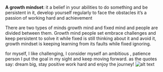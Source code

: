 **A growth mindset**: it a belief in your abilities to do something and be persistent in it, develop yourself regularly to face the obstacles it’s a passion of working hard and achievement 

There are two types of minds growth mind and fixed mind and people are divided between them.
Growth mind people set embrace challenges and keep persistent to solve it while fixed is still thinking about it and avoid it, growth mindset is keeping learning from its faults while fixed ignoring.

for myself, I like challenging, I consider myself an ambitious , patience person  I put the goal in my sight and keep moving forward. as the quotes say: dream big, stay positive work hard and enjoy the journey!
![alt text](https://s3.amazonaws.com/lightsail-quotezine/wp-content/uploads/2013/10/12223645/hard-work-quote-2.jpg)
